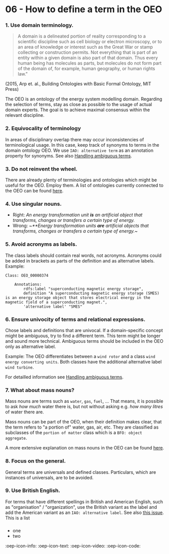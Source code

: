 # 06 - How to define a term in the OEO

### 1. Use domain terminology.
> A domain is a delineated portion of reality corresponding to a scientific discipline such as cell biology or electron microscopy, or to an area of knowledge or interest such as the Great War or stamp collecting or construction permits. Not everything that is part of an entity within a given domain is also part of that domain. Thus every human being has molecules as parts, but molecules do not form part of the domain of, for example, human geography, or human rights law."

(2015, Arp et. al., Building Ontologies with Basic Formal Ontology, MIT Press)

The OEO is an ontology of the energy system modelling domain. Regarding the selection of terms, stay as close as possible to the usage of actual domain experts. The goal is to achieve maximal consensus within the relevant discipline. 

### 2. Equivocality of terminology
In areas of disciplinary overlap there may occur inconsistencies of terminological usage. In this case, keep track of synonyms to terms in the domain ontology OEO. We use `IAO: alternative term` as an annotation property for synonyms. See also [Handling ambiguous terms](https://github.com/OpenEnergyPlatform/ontology/wiki/Handling-ambiguous-terms).

### 3. Do not reinvent the wheel. 
There are already plenty of terminologies and ontologies which might be useful for the OEO. Employ them. A list of ontologies currently connected to the OEO can be found [here](https://github.com/OpenEnergyPlatform/ontology/wiki/Use-of-external-ontologies).

### 4. Use singular nouns.
* Right: _An energy transformation unit **is** an artificial object that transforms, changes or transfers a certain type of energy._
* Wrong: ~_**Energy transformation units **are** artificial objects that transforms, changes or transfers a certain type of energy._~

### 5. Avoid acronyms as labels.

The class labels should contain real words, not acronyms. Acronyms could be added in brackets as parts of the definition and as alternative labels. Example:
```
Class: OEO_00000374

    Annotations:
        rdfs:label "superconducting magnetic energy storage",
        definition "A superconducting magnetic energy storage (SMES) is an energy storage object that stores electrical energy in the magnetic field of a superconducting magnet.",
        'alternative label' "SMES"

```
### 6. Ensure univocity of terms and relational expressions.

Chose labels and definitions that are univocal. If a domain-specific concept might be ambiguous, try to find a different term. This term might be longer and sound more technical. Ambiguous terms should be included in the OEO only as alternative label.

Example: The OEO differentiates between a `wind rotor` and a class `wind energy converting units`. Both classes have the additional alternative label `wind turbine`.

For detailled information see [Handling ambiguous terms](https://github.com/OpenEnergyPlatform/ontology/wiki/Handling-ambiguous-terms).

### 7. What about mass nouns?
Mass nouns are terms such as `water`,  `gas`,  `fuel`, ... That means, it is possible to ask _how much_ water there is, but not without asking e.g. _how many litres_ of water there are. 

Mass nouns can be part of the OEO, when their definition makes clear, that the term refers to "a portion of" water, gas, air, etc. They are classified as subclasses of the `portion of matter` class which is a `BFO: object aggregate`. 

A more extensive explanation on mass nouns in the OEO can be found [here](https://github.com/OpenEnergyPlatform/ontology/wiki/Explanation-on-mass-nouns).

### 8. Focus on the general.
General terms are universals and defined classes. Particulars, which are instances of universals, are to be avoided. 

### 9. Use British English.
For terms that have different spellings in British and American English, such as "organisation" / "organization", use the British variant as the label and add the American variant as an `IAO: alternative label`. See also [this issue](https://github.com/OpenEnergyPlatform/ontology/issues/771).
This is a list

### 
* one
* two

:oep-icon-info:
:oep-icon-text:
:oep-icon-video:
:oep-icon-code:
